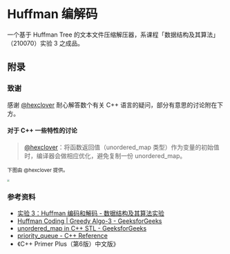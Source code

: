 # Huffman 编解码

一个基于 Huffman Tree 的文本文件压缩解压器，系课程「数据结构及其算法」（210070）实验 3 之成品。



## 附录

### 致谢

感谢 [@hexclover](https://github.com/hexclover) 耐心解答数个有关 C++ 语言的疑问，部分有意思的讨论附在下方。

#### 对于 C++ 一些特性的讨论

> [@hexclover](https://github.com/hexclover)：将函数返回值（unordered_map 类型）作为变量的初始值时，编译器会做相应优化，避免复制一份 unordered_map。

<small>下图由 @hexclover 提供。</small>

<img src="https://cdn.jsdelivr.net/gh/jonbgua/jonbgua-com-picbed@master/20201030203935.jpg" style="zoom:33%;" />



### 参考资料

- [实验 3：Huffman 编码和解码 - 数据结构及其算法实验](http://staff.ustc.edu.cn/~dongeliu/dsa/exp3.html)
- [Huffman Coding | Greedy Algo-3 - GeeksforGeeks](https://www.geeksforgeeks.org/huffman-coding-greedy-algo-3/)
- [unordered_map in C++ STL - GeeksforGeeks](https://www.geeksforgeeks.org/unordered_map-in-cpp-stl/)
- [priority_queue - C++ Reference](http://www.cplusplus.com/reference/queue/priority_queue/)
- 《C++ Primer Plus（第6版）中文版》
